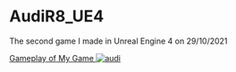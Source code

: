 # AudiR8_UE4
The second game I made in Unreal Engine 4 on 29/10/2021

<a href="https://youtu.be/hqlrlME8sn0" target="_blank"> Gameplay of My Game
![audi](https://user-images.githubusercontent.com/131354098/233375373-48b1475e-2bd4-4028-8536-b851b290ec45.jpg)
</a>
